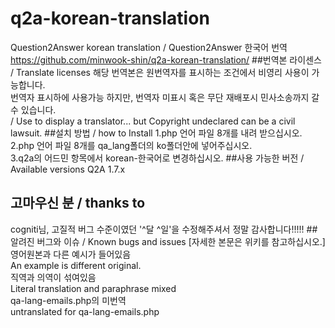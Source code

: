 # q2a-korean-translation
Question2Answer korean  translation / Question2Answer 한국어 번역<br/>
https://github.com/minwook-shin/q2a-korean-translation/
##번역본 라이센스 / Translate licenses
해당 번역본은 원번역자를 표시하는 조건에서 비영리 사용이 가능합니다.<br/>
번역자 표시하에 사용가능 하지만, 번역자 미표시 혹은 무단 재배포시 민사소송까지 갈 수 있습니다. <br/>
/ Use to display a translator... but Copyright undeclared can be a civil lawsuit.
##설치 방법 / how to Install
1.php 언어 파일 8개를 내려 받으십시오. <br/>
2.php 언어 파일 8개를 qa_lang폴더의 ko폴더안에 넣어주십시오.<br/>
3.q2a의 어드민 항목에서 korean-한국어로 변경하십시오.
##사용 가능한 버전 / Available versions
Q2A 1.7.x
## 고마우신 분 / thanks to
cogniti님, 고질적 버그 수준이였던 '^달 ^일'을 수정해주셔서 정말 감사합니다!!!!!
##알려진 버그와 이슈 / Known bugs and issues 
[자세한 본문은 위키를 참고하십시오.]<br/>
영어원본과 다른 예시가 들어있음<br/>
An example is different original.<br/>
직역과 의역이 섞여있음<br/>
Literal translation and paraphrase mixed<br/>
qa-lang-emails.php의 미번역<br/>
untranslated for qa-lang-emails.php